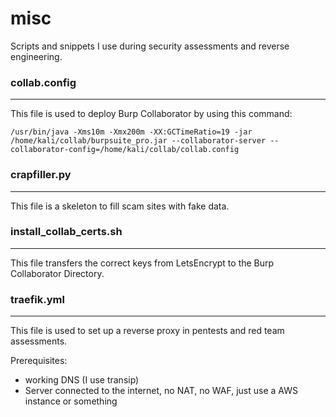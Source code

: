 # misc
Scripts and snippets I use during security assessments and reverse engineering.

### collab.config
-------------------
This file is used to deploy Burp Collaborator by using this command:

`/usr/bin/java -Xms10m -Xmx200m -XX:GCTimeRatio=19 -jar /home/kali/collab/burpsuite_pro.jar --collaborator-server --collaborator-config=/home/kali/collab/collab.config`

### crapfiller.py
--------------------
This file is a skeleton to fill scam sites with fake data.

### install_collab_certs.sh
--------------------
This file transfers the correct keys from LetsEncrypt to the Burp Collaborator Directory.

### traefik.yml
--------------------
This file is used to set up a reverse proxy in pentests and red team assessments.

Prerequisites:
- working DNS (I use transip)
- Server connected to the internet, no NAT, no WAF, just use a AWS instance or something

